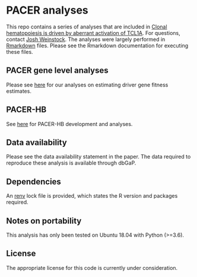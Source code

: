 # PACER analyses

This repo contains a series of analyses that are included in [Clonal hematopoiesis is driven by aberrant activation of TCL1A](https://www.biorxiv.org/content/10.1101/2021.12.10.471810v1). 
For questions, contact [Josh Weinstock](jweinstk@umich.edu). The analyses were
largely performed in [Rmarkdown](https://rmarkdown.rstudio.com/) files. Please see the 
Rmarkdown documentation for executing these files. 

## PACER gene level analyses
Please see [here](counts_by_gene.Rmd) for our analyses on estimating driver gene
fitness estimates. 

## PACER-HB
See [here](model_clone_growth.Rmd) for PACER-HB development and analyses. 

## Data availability
Please see the data availability statement in the paper. The data required to 
reproduce these analysis is available through dbGaP. 

## Dependencies
An [renv](https://github.com/rstudio/renv) lock file is provided, which 
states the R version and packages required. 

## Notes on portability
This analysis has only been tested on Ubuntu 18.04 with Python (>=3.6).  

## License
The appropriate license for this code is currently under consideration. 
